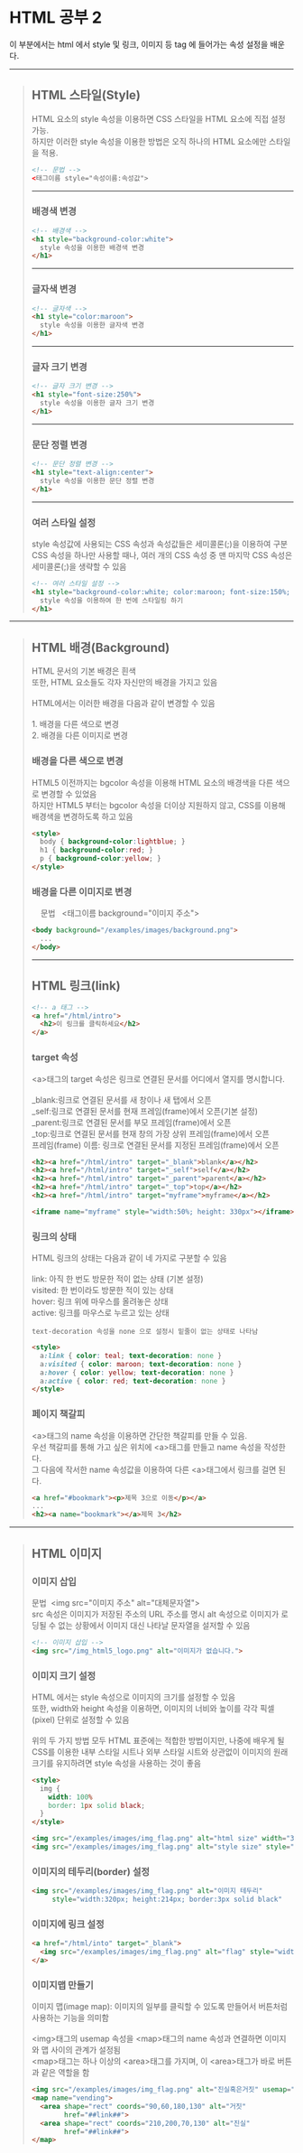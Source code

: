 <h1>HTML 공부 2</h1>

<p> 이 부분에서는 html 에서 style 및 링크, 이미지 등 tag 에 들어가는 속성 설정을 배운다.<p>
  
<hr>
<blockquote>
  <h2>HTML 스타일(Style)</h2>
  <p>HTML 요소의 style 속성을 이용하면 CSS 스타일을 HTML 요소에 직접 설정 가능.<br>
    하지만 이러한 style 속성을 이용한 방법은 오직 하나의 HTML 요소에만 스타일을 적용.</p>

  ```html
  <!-- 문법 -->
  <태그이름 style="속성이름:속성값">
  ```

  <hr>
  <h3>배경색 변경</h3>

  ```html
  <!-- 배경색 -->
  <h1 style="background-color:white">
    style 속성을 이용한 배경색 변경
  </h1>
  ```

  <hr>
  <h3>글자색 변경</h3>

  ```html
  <!-- 글자색 -->
  <h1 style="color:maroon">
    style 속성을 이용한 글자색 변경
  </h1>
  ```

  <hr>
  <h3>글자 크기 변경</h3>

  ```html
  <!-- 글자 크기 변경 -->
  <h1 style="font-size:250%">
    style 속성을 이용한 글자 크기 변경
  </h1>
  ```

  <hr>
  <h3>문단 정렬 변경</h3>

  ```html
  <!-- 문단 정렬 변경 -->
  <h1 style="text-align:center">
    style 속성을 이용한 문단 정렬 변경
  </h1>
  ```

  <hr>
  <h3>여러 스타일 설정</h3>
  <p>         style 속성값에 사용되는 CSS 속성과 속성값들은 세미콜론(;)을 이용하여 구분 <br>
          CSS 속성을 하나만 사용할 때나, 여러 개의 CSS 속성 중 맨 마지막 CSS 속성은 세미콜론(;)을 생략할 수 있음</p>

  ```html
  <!-- 여러 스타일 설정 -->
  <h1 style="background-color:white; color:maroon; font-size:150%; text-align:center">
    style 속성을 이용하여 한 번에 스타일링 하기
  </h1>
  ```
</blockquote>

<hr>
  <blockquote>
  <h2>HTML 배경(Background)</h2>
  <p>
    HTML 문서의 기본 배경은 흰색<br>
    또한, HTML 요소들도 각자 자신만의 배경을 가지고 있음<br>
    <br>
    HTML에서는 이러한 배경을 다음과 같이 변경할 수 있음
    <br>
    <br>
    1. 배경을 다른 색으로 변경<br>
    2. 배경을 다른 이미지로 변경
  </p>

  <h3> 배경을 다른 색으로 변경</h3>
  <p> HTML5 이전까지는 bgcolor 속성을 이용해 HTML 요소의 배경색을 다른 색으로 변경할 수 있었음<br>
    하지만 HTML5 부터는 bgcolor 속성을 더이상 지원하지 않고, CSS를 이용해 배경색을 변경하도록 하고 있음</p>

  ```html
  <style>
    body { background-color:lightblue; }
    h1 { background-color:red; }
    p { background-color:yellow; }
  </style>
  ```

  <h3> 배경을 다른 이미지로 변경</h3>
  <p>
  &nbsp;&nbsp;&nbsp;&nbsp;문법
  &nbsp;&nbsp;<태그이름 background="이미지 주소">
  </p>

  ```html
  <body background="/examples/images/background.png">
    ...
  </body>
  ```

  <hr>
  <h2> HTML 링크(link)</h2>

  ```html
  <!-- a 태그 -->
  <a href="/html/intro">
    <h2>이 링크를 클릭하세요</h2>
  </a>
  ```

  <h3> target 속성</h3>
  <p>&lt;a&gt;태그의 target 속성은 링크로 연결된 문서를 어디에서 열지를 명시합니다.<br>
  <br>
  _blank:링크로 연결된 문서를 새 창이나 새 탭에서 오픈<br>
  _self:링크로 연결된 문서를 현재 프레임(frame)에서 오픈(기본 설정)<br>
  _parent:링크로 연결된 문서를 부모 프레임(frame)에서 오픈<br>
  _top:링크로 연결된 문서를 현재 창의 가장 상위 프레임(frame)에서 오픈<br>
  프레임(frame) 이름: 링크로 연결된 문서를 지정된 프레임(frame)에서 오픈</p>

  ```html
  <h2><a href="/html/intro" target="_blank">blank</a></h2>
  <h2><a href="/html/intro" target="_self">self</a></h2>
  <h2><a href="/html/intro" target="_parent">parent</a></h2>
  <h2><a href="/html/intro" target="_top">top</a></h2>
  <h2><a href="/html/intro" target="myframe">myframe</a></h2>

  <iframe name="myframe" style="width:50%; height: 330px"></iframe>
  ```

  <h3> 링크의 상태 </h3>
  <p> HTML 링크의 상태는 다음과 같이 네 가지로 구분할 수 있음<br><br>
    link: 아직 한 번도 방문한 적이 없는 상태 (기본 설정)<br>
    visited: 한 번이라도 방문한 적이 있는 상태<br>
    hover: 링크 위에 마우스를 올려놓은 상태<br>
    active: 링크를 마우스로 누르고 있는 상태<br>

    text-decoration 속성을 none 으로 설정시 밑줄이 없는 상태로 나타남
  </p>

  ```html
  <style>
    a:link { color: teal; text-decoration: none }
    a:visited { color: maroon; text-decoration: none }
    a:hover { color: yellow; text-decoration: none }
    a:active { color: red; text-decoration: none }
  </style>
  ```

  <h3> 페이지 책갈피 </h3>
  <p> &lt;a&gt;태그의 name 속성을 이용하면 간단한 책갈피를 만들 수 있음.<br>
    우선 책갈피를 통해 가고 싶은 위치에 &lt;a&gt;태그를 만들고 name 속성을 작성한다.<br>
    그 다음에 작서한 name 속성값을 이용하여 다른 &lt;a&gt;태그에서 링크를 걸면 된다.
  </p>

  ```html
  <a href="#bookmark"><p>제목 3으로 이동</p></a>
  ...
  <h2><a name="bookmark"></a>제목 3</h2>
  ```
</blockquote>

<hr>
  <blockquote>
  <h2>HTML 이미지</h2>

  <h3>이미지 삽입</h3>
  <p> 
    문법&nbsp;&nbsp;&lt;img src="이미지 주소" alt="대체문자열"&gt;<br>
    src 속성은 이미지가 저장된 주소의 URL 주소를 명시
    alt 속성으로 이미지가 로딩될 수 없는 상황에서 이미지 대신 나타날 문자열을 설저할 수 있음
  </p>

  ```html
  <!-- 이미지 삽입 -->
  <img src="/img_html5_logo.png" alt="이미지가 없습니다.">
  ```

  <h3>이미지 크기 설정</h3>
  <p>
    HTML 에서는 style 속성으로 이미지의 크기를 설정할 수 있음<br>
    또한, width와 height 속성을 이용하면, 이미지의 너비와 높이를 각각 픽셀(pixel) 단위로 설정할 수 있음<br><br>
    위의 두 가지 방법 모두 HTML 표준에는 적합한 방법이지만, 나중에 배우게 될 CSS를 이용한 내부 스타일 시트나 외부 스타일 시트와 상관없이 이미지의 원래 크기를 유지하려면 style 속성을 사용하는 것이 좋음
  </p>

  ```html
  <style>
    img {
      width: 100%
      border: 1px solid black;
    }
  </style>

  <img src="/examples/images/img_flag.png" alt="html size" width="320" height="214">
  <img src="/examples/images/img_flag.png" alt="style size" style="width:320px; height:214px">
  ```

  <h3>이미지의 테두리(border) 설정</h3>

  ```html
  <img src="/examples/images/img_flag.png" alt="이미지 테두리" 
       style="width:320px; height:214px; border:3px solid black"
  ```

  <h3>이미지에 링크 설정</h3>

  ```html
  <a href="/html/into" target="_blank">
    <img src="/examples/images/img_flag.png" alt="flag" style="width:320px; height:214:px">
  </a>
  ```

  <h3>이미지맵 만들기</h3>
  <p>이미지 맵(image map): 이미지의 일부를 클릭할 수 있도록 만들어서 버튼처럼 사용하는 기능을 의미함<br><br>
    &lt;img&gt;태그의 usemap 속성을 &lt;map&gt;태그의 name 속성과 연결하면 이미지와 맵 사이의 관계가 설정됨<br>
    &lt;map&gt;태그는 하나 이상의 &lt;area&gt;태그를 가지며, 이 &lt;area&gt;태그가 바로 버튼과 같은 역할을 함</p>

  ```html
  <img src="/examples/images/img_flag.png" alt="진실혹은거짓" usemap="#vending" style="width:320px; height:240px" />
  <map name="vending">
    <area shape="rect" coords="90,60,180,130" alt="거짓"
          href="##link##">
    <area shape="rect" coords="210,200,70,130" alt="진실"
          href="##link##">
  </map>
  ```
</blockquote>
